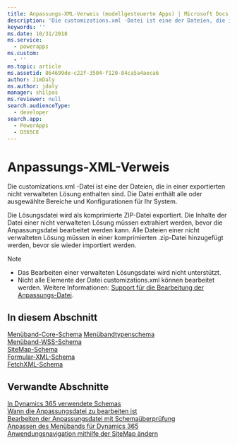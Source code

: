 ```yaml
---
title: Anpassungs-XML-Verweis (modellgesteuerte Apps) | Microsoft Docs
description: 'Die customizations.xml -Datei ist eine der Dateien, die in einer exportierten nicht verwalteten Lösung enthalten sind. Die Datei enthält alle oder ausgewählte Bereiche der Anpassung und Konfigurationen für Ihr System'
keywords: ''
ms.date: 10/31/2018
ms.service:
  - powerapps
ms.custom:
  - ''
ms.topic: article
ms.assetid: 864699de-c22f-3504-f120-84ca5a4aeca6
author: JimDaly
ms.author: jdaly
manager: shilpas
ms.reviewer: null
search.audienceType:
  - developer
search.app:
  - PowerApps
  - D365CE
---
```


# <a name="customization-xml-reference"></a>Anpassungs-XML-Verweis

<!-- https://docs.microsoft.com/en-us/dynamics365/customer-engagement/developer/customization-xml-reference -->

Die customizations.xml -Datei ist eine der Dateien, die in einer exportierten nicht verwalteten Lösung enthalten sind. Die Datei enthält alle oder ausgewählte Bereiche und Konfigurationen für Ihr System. 
  
 Die Lösungsdatei wird als komprimierte ZIP-Datei exportiert. Die Inhalte der Datei einer nicht verwalteten Lösung müssen extrahiert werden, bevor die Anpassungsdatei bearbeitet werden kann. Alle Dateien einer nicht verwalteten Lösung müssen in einer komprimierten .zip-Datei hinzugefügt werden, bevor sie wieder importiert werden.  

> [!NOTE]
> - Das Bearbeiten einer verwalteten Lösungsdatei wird nicht unterstützt.  
> - Nicht alle Elemente der Datei customizations.xml können bearbeitet werden. Weitere Informationen: [Support für die Bearbeitung der Anpassungs-Datei](../common-data-service/when-edit-customization-file.md).

## <a name="in-this-section"></a>In diesem Abschnitt

 [Menüband-Core-Schema](ribbon-core-schema.md) [Menübandtypenschema](ribbon-types-schema.md)  
 [Menüband-WSS-Schema](ribbon-wss-schema.md)  
 [SiteMap-Schema](/dynamics365/customer-engagement/developer/customize-dev/sitemap-schema)<br/> <!-- TODO need to fix the link--> [Formular-XML-Schema](form-xml-schema.md)<br/> 
 [FetchXML-Schema](../common-data-service/fetchxml-schema.md) 

## <a name="related-sections"></a>Verwandte Abschnitte

 [In Dynamics 365 verwendete Schemas](/dynamics365/customer-engagement/developer/schemas-used-dynamics-365)<br/> <!-- TODO need to fix the link--> [Wann die Anpassungsdatei zu bearbeiten ist](../common-data-service/when-edit-customization-file.md)  
[Bearbeiten der Anpassungsdatei mit Schemaüberprüfung](edit-customizations-xml-file-schema-validation.md)  
 [Anpassen des Menübands für Dynamics 365](customize-commands-ribbon.md)  
 [Anwendungsnavigation mithilfe der SiteMap ändern](/dynamics365/customer-engagement/developer/customize-dev/change-application-navigation-using-sitemap) <!-- TODO need to fix the link--> 
